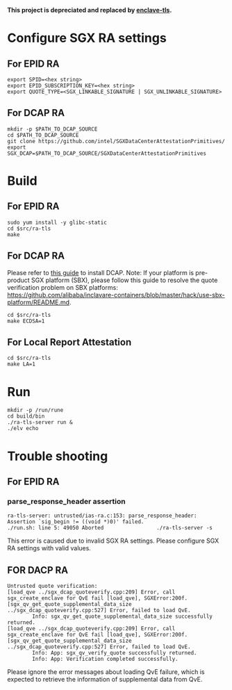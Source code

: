 **This project is depreciated and replaced by [enclave-tls](https://github.com/alibaba/inclavare-containers/tree/master/enclave-tls).**

# Configure SGX RA settings

## For EPID RA

``` shell
export SPID=<hex string>
export EPID_SUBSCRIPTION_KEY=<hex string>
export QUOTE_TYPE=<SGX_LINKABLE_SIGNATURE | SGX_UNLINKABLE_SIGNATURE>
```

## For DCAP RA

```shell
mkdir -p $PATH_TO_DCAP_SOURCE
cd $PATH_TO_DCAP_SOURCE
git clone https://github.com/intel/SGXDataCenterAttestationPrimitives/
export SGX_DCAP=$PATH_TO_DCAP_SOURCE/SGXDataCenterAttestationPrimitives
```

# Build

## For EPID RA

``` shell
sudo yum install -y glibc-static
cd $src/ra-tls
make
```

## For DCAP RA

Please refer to [this guide](https://github.com/intel/SGXDataCenterAttestationPrimitives/blob/master/README.md) to install DCAP.
Note: If your platform is pre-product SGX platform (SBX), please follow this guide to resolve the quote verification problem on SBX platforms: https://github.com/alibaba/inclavare-containers/blob/master/hack/use-sbx-platform/README.md.

```shell
cd $src/ra-tls
make ECDSA=1
```

## For Local Report Attestation

```shell
cd $src/ra-tls
make LA=1
```

# Run

``` shell
mkdir -p /run/rune
cd build/bin
./ra-tls-server run &
./elv echo
```

# Trouble shooting

## For EPID RA

### parse_response_header assertion

```
ra-tls-server: untrusted/ias-ra.c:153: parse_response_header: Assertion `sig_begin != ((void *)0)' failed.
./run.sh: line 5: 49050 Aborted                 ./ra-tls-server -s
```

This error is caused due to invalid SGX RA settings. Please configure SGX RA settings with valid values.

## FOR DACP RA

```
Untrusted quote verification:
[load_qve ../sgx_dcap_quoteverify.cpp:209] Error, call sgx_create_enclave for QvE fail [load_qve], SGXError:200f.
[sgx_qv_get_quote_supplemental_data_size ../sgx_dcap_quoteverify.cpp:527] Error, failed to load QvE.
        Info: sgx_qv_get_quote_supplemental_data_size successfully returned.
[load_qve ../sgx_dcap_quoteverify.cpp:209] Error, call sgx_create_enclave for QvE fail [load_qve], SGXError:200f.
[sgx_qv_get_quote_supplemental_data_size ../sgx_dcap_quoteverify.cpp:527] Error, failed to load QvE.
        Info: App: sgx_qv_verify_quote successfully returned.
        Info: App: Verification completed successfully.
```

Please ignore the error messages about loading QvE failure, which is expected to retrieve the information of supplemental data from QvE.
